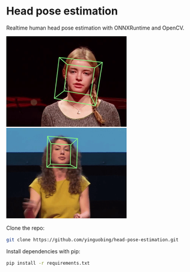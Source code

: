 # Head pose estimation

Realtime human head pose estimation with ONNXRuntime and OpenCV.

![demo](doc/demo.gif)
![demo](doc/demo1.gif)



Clone the repo:
```bash
git clone https://github.com/yinguobing/head-pose-estimation.git
```

Install dependencies with pip:
```bash
pip install -r requirements.txt
```

